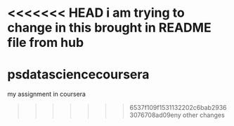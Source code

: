 <<<<<<< HEAD
i am trying to change in this brought in README file from hub
=======
# psdatasciencecoursera
my assignment in coursera
>>>>>>> 6537f109f1531132202c6bab29363076708ad09eny other changes

